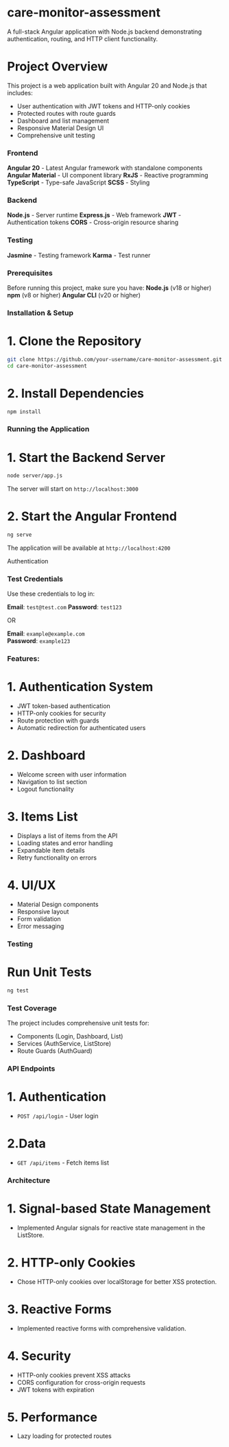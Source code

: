 # care-monitor-assessment
A full-stack Angular application with Node.js backend demonstrating authentication, routing, and HTTP client functionality.

# Project Overview
This project is a web application built with Angular 20 and Node.js that includes:
- User authentication with JWT tokens and HTTP-only cookies
- Protected routes with route guards
- Dashboard and list management
- Responsive Material Design UI
- Comprehensive unit testing

### Frontend
**Angular 20** - Latest Angular framework with standalone components
**Angular Material** - UI component library
**RxJS** - Reactive programming
**TypeScript** - Type-safe JavaScript
**SCSS** - Styling

### Backend
**Node.js** - Server runtime
**Express.js** - Web framework
**JWT** - Authentication tokens
**CORS** - Cross-origin resource sharing

### Testing
**Jasmine** - Testing framework
**Karma** - Test runner

### Prerequisites
Before running this project, make sure you have:
**Node.js** (v18 or higher)
**npm** (v8 or higher)
**Angular CLI** (v20 or higher)

### Installation & Setup
# 1. Clone the Repository

```bash
git clone https://github.com/your-username/care-monitor-assessment.git
cd care-monitor-assessment
```

# 2. Install Dependencies

```bash
npm install
```

### Running the Application
# 1. Start the Backend Server

```bash
node server/app.js
```
The server will start on `http://localhost:3000`

# 2. Start the Angular Frontend

```bash
ng serve
```
The application will be available at `http://localhost:4200`

 Authentication

### Test Credentials

Use these credentials to log in:

**Email**: `test@test.com`
**Password**: `test123`

OR

**Email**: `example@example.com`  
**Password**: `example123`

### Features:
# 1. Authentication System
- JWT token-based authentication
- HTTP-only cookies for security
- Route protection with guards
- Automatic redirection for authenticated users

# 2. Dashboard
- Welcome screen with user information
- Navigation to list section
- Logout functionality

# 3. Items List
- Displays a list of items from the API
- Loading states and error handling
- Expandable item details
- Retry functionality on errors

# 4. UI/UX
- Material Design components
- Responsive layout
- Form validation
- Error messaging

### Testing
# Run Unit Tests

```bash
ng test
```

### Test Coverage

The project includes comprehensive unit tests for:
- Components (Login, Dashboard, List)
- Services (AuthService, ListStore)
- Route Guards (AuthGuard)

### API Endpoints
# 1. Authentication
- `POST /api/login` - User login

# 2.Data
- `GET /api/items` - Fetch items list

### Architecture

# 1. **Signal-based State Management**
- Implemented Angular signals for reactive state management in the ListStore.

# 2. **HTTP-only Cookies**
- Chose HTTP-only cookies over localStorage for better XSS protection.

# 3. **Reactive Forms**
- Implemented reactive forms with comprehensive validation.

# 4. Security
- HTTP-only cookies prevent XSS attacks
- CORS configuration for cross-origin requests
- JWT tokens with expiration

# 5. Performance
- Lazy loading for protected routes
